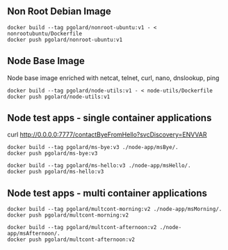 ## Non Root Debian Image

```
docker build --tag pgolard/nonroot-ubuntu:v1 - < nonrootubuntu/Dockerfile
docker push pgolard/nonroot-ubuntu:v1
```

## Node Base Image

Node base image enriched with netcat, telnet, curl, nano, dnslookup, ping

```
docker build --tag pgolard/node-utils:v1 - < node-utils/Dockerfile
docker push pgolard/node-utils:v1
```


## Node test apps - single container applications
curl http://0.0.0.0:7777/contactByeFromHello?svcDiscovery=ENVVAR

```
docker build --tag pgolard/ms-bye:v3 ./node-app/msBye/.
docker push pgolard/ms-bye:v3

docker build --tag pgolard/ms-hello:v3 ./node-app/msHello/.
docker push pgolard/ms-hello:v3
```


## Node test apps - multi container applications


```
docker build --tag pgolard/multcont-morning:v2 ./node-app/msMorning/.
docker push pgolard/multcont-morning:v2

docker build --tag pgolard/multcont-afternoon:v2 ./node-app/msAfternoon/.
docker push pgolard/multcont-afternoon:v2
```
